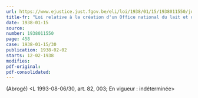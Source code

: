 ```yaml
---
url: https://www.ejustice.just.fgov.be/eli/loi/1938/01/15/1938011550/justel
title-fr: "Loi relative à la création d'un Office national du lait et de ses dérivés. Voir modification(s)"
date: 1938-01-15
source:
number: 1938011550
page: 458
case: 1938-01-15/30
publication: 1938-02-02
starts: 12-02-1938
modifies:
pdf-original:
pdf-consolidated:
---
```


(Abrogé) <L 1993-08-06/30, art. 82, 003;  En vigueur :   indéterminée>
